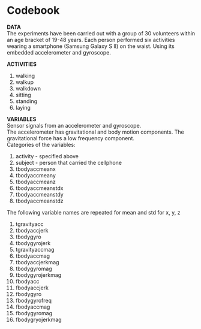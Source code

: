 Codebook 
========================================================

**DATA**  
The experiments have been carried out with a group of 30 volunteers within an age bracket of 19-48 years. Each person performed six activities wearing a smartphone (Samsung Galaxy S II) on the waist. Using its embedded accelerometer and gyroscope.

**ACTIVITIES**  
1. walking    
2. walkup  
3. walkdown   
4. sitting   
5. standing   
6. laying   

**VARIABLES**  
Sensor signals from an accelerometer and gyroscope.  
The accelerometer has gravitational and body motion components. 
The gravitational force has a low frequency component.   
Categories of the variables:     
1. activity - specified above  
2. subject - person that carried the cellphone  
3. tbodyaccmeanx   
4. tbodyaccmeany  
5. tbodyaccmeanz   
6. tbodyaccmeanstdx  
7. tbodyaccmeanstdy  
8. tbodyaccmeanstdz  

The following variable names are repeated for mean and std for x, y, z  
1. tgravityacc  
2. tbodyaccjerk    
3. tbodygyro   
4. tbodygyrojerk   
5. tgravityaccmag  
6. tbodyaccmag    
7. tbodyaccjerkmag   
8. tbodygyromag   
9. tbodygyrojerkmag   
10. fbodyacc   
11. fbodyaccjerk   
12. fbodygyro   
13. fbodygyrofreq  
14. fbodyaccmag  
15. fbodygyromag  
16. fbodygryojerkmag  
